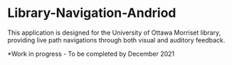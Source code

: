 # Library-Navigation-Andriod

This application is designed for the University of Ottawa Morriset library, providing live path navigations through both visual and auditory feedback.

*Work in progress - To be completed by December 2021
